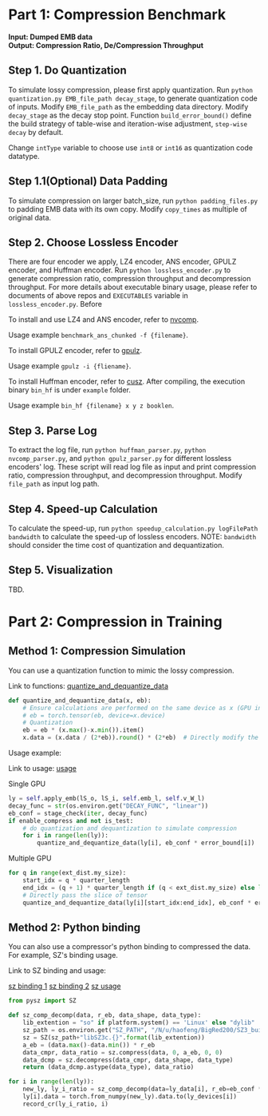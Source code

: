 # Part 1: Compression Benchmark

**Input: Dumped EMB data** \
**Output: Compression Ratio, De/Compression Throughput**

## Step 1. Do Quantization

To simulate lossy compression, please first apply quantization. Run `python quantization.py EMB_file_path decay_stage`, to generate quantization code of inputs. Modify `EMB_file_path` as the embedding data directory. Modify `decay_stage` as the decay stop point. Function `build_error_bound()` define the build strategy of table-wise and iteration-wise adjustment, `step-wise decay` by default.

Change `intType` variable to choose use `int8` or `int16` as quantization code datatype.

## Step 1.1(Optional) Data Padding

To simulate compression on larger batch_size, run `python padding_files.py` to padding EMB data with its own copy. Modify `copy_times` as multiple of original data.

## Step 2. Choose Lossless Encoder

There are four encoder we apply, LZ4 encoder, ANS encoder, GPULZ encoder, and Huffman encoder. Run `python lossless_encoder.py` to generate compression ratio, compression throughput and decompression throughput. For more details about executable binary usage, please refer to documents of above repos and `EXECUTABLES` variable in `lossless_encoder.py`. Before

To install and use LZ4 and ANS encoder, refer to [nvcomp](https://developer.nvidia.com/nvcomp).

Usage example `benchmark_ans_chunked -f {filename}`.

To install GPULZ encoder, refer to [gpulz](https://github.com/hipdac-lab/ICS23-GPULZ).

Usage example `gpulz -i {fliename}`.

To install Huffman encoder, refer to [cusz](https://github.com/szcompressor/cuSZ/). After compiling, the execution binary `bin_hf` is under `example` folder.

Usage example `bin_hf {filename} x y z booklen`. 


## Step 3. Parse Log

To extract the log file, run `python huffman_parser.py`, `python nvcomp_parser.py`, and `python gpulz_parser.py` for different lossless encoders' log. These script will read log file as input and print compression ratio, compression throughput, and decompression throughput. Modify `file_path` as input log path.

## Step 4. Speed-up Calculation

To calculate the speed-up, run `python speedup_calculation.py logFilePath bandwidth` to calculate the speed-up of lossless encoders. NOTE: `bandwidth` should consider the time cost of quantization and dequantization.

## Step 5. Visualization

TBD.

# Part 2: Compression in Training

## Method 1: Compression Simulation

You can use a quantization function to mimic the lossy compression.

Link to functions: [quantize_and_dequantize_data](https://github.com/allenfengjr/dlrm_comp/blob/80f31b5ab4a5b5739a953ff611339b7978f79d17/dlrm_s_with_compress_quan.py#L130C1-L135C83)
```python
def quantize_and_dequantize_data(x, eb):
    # Ensure calculations are performed on the same device as x (GPU in this case)
    # eb = torch.tensor(eb, device=x.device)
    # Quantization
    eb = eb * (x.max()-x.min()).item()
    x.data = (x.data / (2*eb)).round() * (2*eb)  # Directly modify the tensor data


```

Usage example:

Link to usage: [usage](https://github.com/allenfengjr/dlrm_comp/blob/80f31b5ab4a5b5739a953ff611339b7978f79d17/dlrm_s_with_compress_quan.py#L798C9-L801C78)

Single GPU
```python
ly = self.apply_emb(lS_o, lS_i, self.emb_l, self.v_W_l)
decay_func = str(os.environ.get("DECAY_FUNC", "linear"))
eb_conf = stage_check(iter, decay_func)
if enable_compress and not is_test:
    # do quantization and dequantization to simulate compression
    for i in range(len(ly)):
        quantize_and_dequantize_data(ly[i], eb_conf * error_bound[i])
```
Multiple GPU

```python
for q in range(ext_dist.my_size):
    start_idx = q * quarter_length
    end_idx = (q + 1) * quarter_length if (q < ext_dist.my_size) else len(ly[i])
    # Directly pass the slice of tensor
    quantize_and_dequantize_data(ly[i][start_idx:end_idx], eb_conf * error_bound[i])
```

## Method 2: Python binding

You can also use a compressor's python binding to compressed the data. For example, SZ's binding usage.

Link to SZ binding and usage: 

[sz binding 1](https://github.com/allenfengjr/dlrm_comp/blob/80f31b5ab4a5b5739a953ff611339b7978f79d17/dlrm_s_with_compress_adaptive.py#L128C1-L132C53)
[sz binding 2](https://github.com/allenfengjr/dlrm_comp/blob/80f31b5ab4a5b5739a953ff611339b7978f79d17/dlrm_s_with_compress_adaptive.py#L2196C5-L2198C56)
[sz usage](https://github.com/allenfengjr/dlrm_comp/blob/80f31b5ab4a5b5739a953ff611339b7978f79d17/dlrm_s_with_compress_adaptive.py#L919C13-L922C41)

```python
from pysz import SZ

def sz_comp_decomp(data, r_eb, data_shape, data_type):
    lib_extention = "so" if platform.system() == 'Linux' else "dylib"
    sz_path = os.environ.get("SZ_PATH", "/N/u/haofeng/BigRed200/SZ3_build/lib64/")
    sz = SZ(sz_path+"libSZ3c.{}".format(lib_extention))
    a_eb = (data.max()-data.min()) * r_eb
    data_cmpr, data_ratio = sz.compress(data, 0, a_eb, 0, 0)
    data_dcmp = sz.decompress(data_cmpr, data_shape, data_type)
    return (data_dcmp.astype(data_type), data_ratio)

for i in range(len(ly)):
    new_ly, ly_i_ratio = sz_comp_decomp(data=ly_data[i], r_eb=eb_conf * error_bound[i], data_shape=ly_data[i].shape, data_type=np.float32)
    ly[i].data = torch.from_numpy(new_ly).data.to(ly_devices[i])
    record_cr(ly_i_ratio, i)
```
